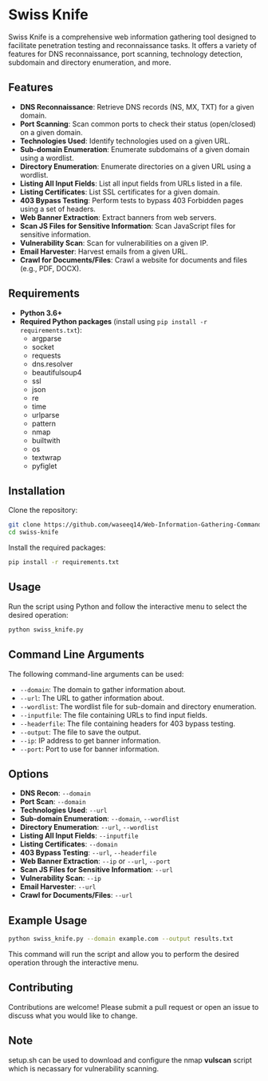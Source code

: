 # Swiss Knife

Swiss Knife is a comprehensive web information gathering tool designed to facilitate penetration testing and reconnaissance tasks. It offers a variety of features for DNS reconnaissance, port scanning, technology detection, subdomain and directory enumeration, and more.

## Features

- **DNS Reconnaissance**: Retrieve DNS records (NS, MX, TXT) for a given domain.
- **Port Scanning**: Scan common ports to check their status (open/closed) on a given domain.
- **Technologies Used**: Identify technologies used on a given URL.
- **Sub-domain Enumeration**: Enumerate subdomains of a given domain using a wordlist.
- **Directory Enumeration**: Enumerate directories on a given URL using a wordlist.
- **Listing All Input Fields**: List all input fields from URLs listed in a file.
- **Listing Certificates**: List SSL certificates for a given domain.
- **403 Bypass Testing**: Perform tests to bypass 403 Forbidden pages using a set of headers.
- **Web Banner Extraction**: Extract banners from web servers.
- **Scan JS Files for Sensitive Information**: Scan JavaScript files for sensitive information.
- **Vulnerability Scan**: Scan for vulnerabilities on a given IP.
- **Email Harvester**: Harvest emails from a given URL.
- **Crawl for Documents/Files**: Crawl a website for documents and files (e.g., PDF, DOCX).

## Requirements

- **Python 3.6+**
- **Required Python packages** (install using `pip install -r requirements.txt`):
  - argparse
  - socket
  - requests
  - dns.resolver
  - beautifulsoup4
  - ssl
  - json
  - re
  - time
  - urlparse
  - pattern
  - nmap
  - builtwith
  - os
  - textwrap
  - pyfiglet

## Installation

Clone the repository:

```sh
git clone https://github.com/waseeq14/Web-Information-Gathering-Command-Line.git
cd swiss-knife
```

Install the required packages:

```sh
pip install -r requirements.txt
```

## Usage

Run the script using Python and follow the interactive menu to select the desired operation:

```sh
python swiss_knife.py
```

## Command Line Arguments

The following command-line arguments can be used:

- `--domain`: The domain to gather information about.
- `--url`: The URL to gather information about.
- `--wordlist`: The wordlist file for sub-domain and directory enumeration.
- `--inputfile`: The file containing URLs to find input fields.
- `--headerfile`: The file containing headers for 403 bypass testing.
- `--output`: The file to save the output.
- `--ip`: IP address to get banner information.
- `--port`: Port to use for banner information.

## Options

- **DNS Recon**: `--domain`
- **Port Scan**: `--domain`
- **Technologies Used**: `--url`
- **Sub-domain Enumeration**: `--domain`, `--wordlist`
- **Directory Enumeration**: `--url`, `--wordlist`
- **Listing All Input Fields**: `--inputfile`
- **Listing Certificates**: `--domain`
- **403 Bypass Testing**: `--url`, `--headerfile`
- **Web Banner Extraction**: `--ip` or `--url`, `--port`
- **Scan JS Files for Sensitive Information**: `--url`
- **Vulnerability Scan**: `--ip`
- **Email Harvester**: `--url`
- **Crawl for Documents/Files**: `--url`

## Example Usage

```sh
python swiss_knife.py --domain example.com --output results.txt
```

This command will run the script and allow you to perform the desired operation through the interactive menu.

## Contributing

Contributions are welcome! Please submit a pull request or open an issue to discuss what you would like to change.

## Note
setup.sh can be used to download and configure the nmap **vulscan** script which is necassary for vulnerability scanning.